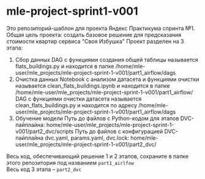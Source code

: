 # mle-project-sprint1-v001
Это репозиторий-шаблон для проекта Яндекс Практикума спринта №1.
Общая цель проекта: создать базовое решение для предсказания стоимости квартир сервиса "Своя Избушка"
Проект разделен на 3 этапа:
1. Сбор данных
    DAG с функциями создания общей таблицы называется flats_buildings.py и находится в папке /home/mle-user/mle_projects/mle-project-sprint-1-v001/part1_airflow/dags
2. Очистка данных
    Notebook c анализом датасета и функциями очистки называется clean_flats_buildings.ipynb и находится в папке /home/mle-user/mle_projects/mle-project-sprint-1-v001/part1_airflow/
    DAG с функциями очистки датасета называется clean_flats_buildings.py и находится по адресу /home/mle-user/mle_projects/mle-project-sprint-1-v001/part1_airflow/dags
3. Обучение модели
    Путь до файлов с Python-кодом для этапов DVC-пайплайна: home/mle-user/mle_projects/mle-project-sprint-1-v001/part2_dvc/scripts
    Путь до файлов с конфигурацией DVC-пайплайна dvc.yaml, params.yaml, dvc.lock: home/mle-user/mle_projects/mle-project-sprint-1-v001/part2_dvc/

Весь код, обеспечивающий решение 1 и 2 этапов, сохраните в папке этого репозитория под названием `part1_airlfow` <br/>
Весь код 3 этапа – `part2_dvc` <br/>
